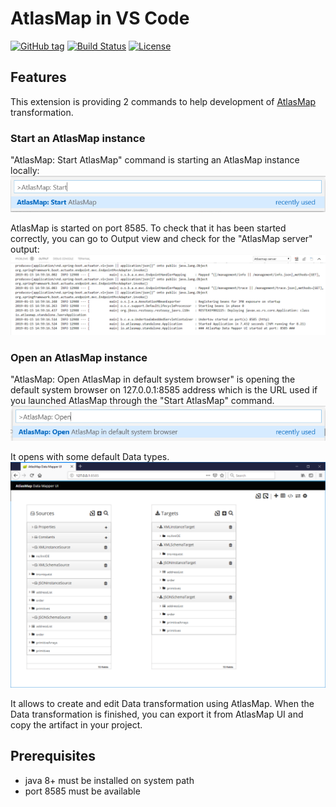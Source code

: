 # AtlasMap in VS Code

[![GitHub tag](https://img.shields.io/github/tag/jboss-fuse/vscode-atlasmap.svg?style=plastic)]()
[![Build Status](https://travis-ci.org/jboss-fuse/vscode-atlasmap.svg?branch=master)](https://travis-ci.org/jboss-fuse/vscode-atlasmap)
[![License](https://img.shields.io/badge/license-Apache%202-blue.svg)]()

## Features

This extension is providing 2 commands to help development of [AtlasMap](http://docs.atlasmap.io/) transformation.

### Start an AtlasMap instance

"AtlasMap: Start AtlasMap" command is starting an AtlasMap instance locally:
![Start AtlasMap command in palette](doc/StartAtlasMapCommand.png)

AtlasMap is started on port 8585.
To check that it has been started correctly, you can go to Output view and check for the "AtlasMap server" output:
![AtlasMap server output](doc/AtlasMapServerOutput.png)

### Open an AtlasMap instance

"AtlasMap: Open AtlasMap in default system browser" is opening the default system browser on 127.0.0.1:8585 address which is the URL used if you launched AtlasMap through the "Start AtlasMap" command.
![Open AtlasMap command in palette](doc/OpenAtlasMapCommand.png)

It opens with some default Data types.
![Default page AtlasMap](doc/AtlasMapDefaultPage.png)

 It allows to create and edit Data transformation using AtlasMap. When the Data transformation is finished, you can export it from AtlasMap UI and copy the artifact in your project.

## Prerequisites

- java 8+ must be installed on system path
- port 8585 must be available
